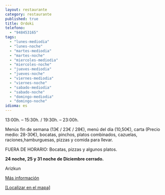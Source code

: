 ```yaml
---
layout: restaurante
category: restaurante
published: true
title: Ordoki
telefono: 
  - "948453165"
tags: 
  - "lunes-mediodia"
  - "lunes-noche"
  - "martes-mediodia"
  - "martes-noche"
  - "miercoles-mediodia"
  - "miercoles-noche"
  - "jueves-mediodia"
  - "jueves-noche"
  - "viernes-mediodia"
  - "viernes-noche"
  - "sabado-mediodia"
  - "sabado-noche"
  - "domingo-mediodia"
  - "domingo-noche"
idioma: es
---
```


13:00h. – 15:30h. / 19:30h. – 23:00h.

Menús fin de semana (13€ / 23€ / 28€), menú del día (10,50€), carta (Precio medio: 28-30€), bocatas, pinchos, platos combinados, cazuelas, raciones,hamburguesas, pizzas y comida para llevar.

FUERA DE HORARIO: Bocatas, pizzas y algunos platos.

**24 noche, 25 y 31 noche de Diciembre cerrado.**

Arizkun

[Más información](http://www.consorciobertiz.org/consorcio/dondecomer/restaurantes/arizkun-es-0-174/asador-ordoki.html)

[[Localizar en el mapa]](https://maps.google.es/maps?q=Asador+Ordoki+Erretegia+Arizkun&hl=es&ll=43.182399,-1.488304&spn=0.020372,0.038581&sll=43.135899,-1.530672&sspn=0.163098,0.308647&t=h&hq=Asador+Ordoki+Erretegia&hnear=Arizkun,+Navarra&z=15 "Asador Ordoki")